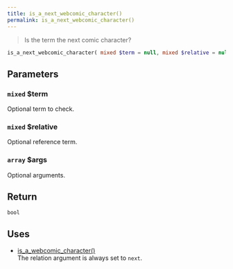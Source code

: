 ```yaml
---
title: is_a_next_webcomic_character()
permalink: is_a_next_webcomic_character()
---
```


> Is the term the next comic character?

```php
is_a_next_webcomic_character( mixed $term = null, mixed $relative = null, array $args = [] ) : bool
```

## Parameters

### `mixed` $term
Optional term to check.

### `mixed` $relative
Optional reference term.

### `array` $args
Optional arguments.

## Return

`bool`

## Uses
- [is_a_webcomic_character()](is_a_webcomic_character())  
The relation argument is always set to
`next`.
